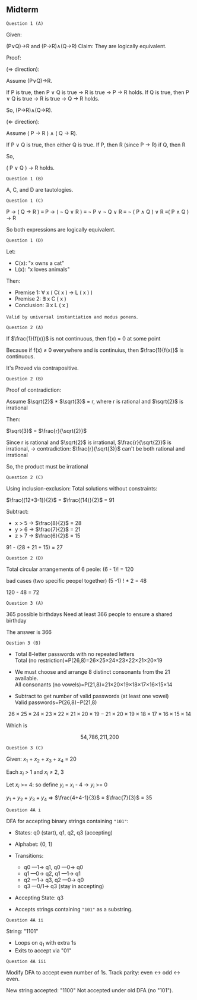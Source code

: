 ## Midterm

`Question 1 (A)`

Given:

(P∨Q)→R and (P→R)∧(Q→R)
Claim: They are logically equivalent.

Proof:

(⇒ direction):

Assume (P∨Q)→R.

If P is true, then P ∨ Q is true → R is true → P → R holds.
If Q is true, then P ∨ Q is true → R is true → Q → R holds.

So, (P→R)∧(Q→R).

(⇐ direction):

Assume ( P → R ) ∧ ( Q → R).

If P ∨ Q is true, then either Q is true.
If P, then R (since P → R)
if Q, then R

So,

( P ∨ Q ) → R holds.

`Question 1 (B)`

A, C, and D are tautologies.

`Question 1 (C)`

P → ( Q → R ) ≡ P → ( ¬ Q ∨ R ) ≡ ¬ P ∨ ¬ Q ∨ R ≡ ¬ ( P ∧ Q ) ∨ R ≡( P ∧ Q ) → R

So both expressions are logically equivalent.

`Question 1 (D)`

Let:

- C(x): "x owns a cat"
- L(x): "x loves animals"

Then:

- Premise 1: ∀ x ( C( x ) → L ( x ) )
- Premise 2: ∃ x C ( x )
- Conclusion: ∃ x L ( x )

`Valid by universal instantiation and modus ponens`.

`Question 2 (A)`

If $\frac{1}{f(x)}$ is not continuous, then f(x) = 0 at some point

Because if f(x) ≠ 0 everywhere and is continuius, then $\frac{1}{f(x)}$ is continuous.

It's Proved via contrapositive.

`Question 2 (B)`

Proof of contradiction:

Assume $\sqrt{2}$ \* $\sqrt{3}$ = r, where r is rational and $\sqrt{2}$ is irrational

Then:

$\sqrt{3}$ = $\frac{r}{\sqrt{2}}$

Since r is rational and $\sqrt{2}$ is irrational, $\frac{r}{\sqrt{2}}$
is irrational,
-> contradiction: $\frac{r}{\sqrt{3}}$ can't be both rational and irrational

So, the product must be irrational

`Question 2 (C)`

Using inclusion-exclusion:
Total solutions without constraints:

$\frac{(12+3-1)}{2}$ = $\frac{(14)}{2}$ = 91

Subtract:

- x > 5 -> $\frac{8}{2}$ = 28
- y > 6 -> $\frac{7}{2}$ = 21
- z > 7 -> $\frac{6}{2}$ = 15

91 - (28 + 21 + 15) = 27

`Question 2 (D)`

Total circular arrangements of 6 peole: (6 - 1)! = 120

bad cases (two specific peopel together)
(5 -1) ! \* 2 = 48

120 - 48 = 72

`Question 3 (A)`

365 possible birthdays
Need at least 366 people to ensure a shared birthday

The answer is 366

`Qestion 3 (B)`

- Total 8-letter passwords with no repeated letters
  Total (no restriction)=P(26,8)=26×25×24×23×22×21×20×19

- We must choose and arrange 8 distinct consonants from the 21 available.
  All consonants (no vowels)=P(21,8)=21×20×19×18×17×16×15×14
- Subtract to get number of valid passwords (at least one vowel)
  Valid passwords=P(26,8)−P(21,8)

$$
{26 \times 25 \times 24 \times 23 \times 22 \times 21 \times 20 \times 19 - 21 \times 20 \times 19 \times 18 \times 17 \times 16 \times 15 \times 14}
$$

Which is

$$
{54,\!786,\!211,\!200}
$$

`Question 3 (C)`

Given: $x_1$ + $x_2$ + $x_3$ + $x_4$ = 20

Each $x_i$ > 1 and $x_i$ ≠ 2, 3

Let $x_i$ >= 4: so define $y_i$ = $x_i$ - 4 -> $y_i$ >= 0

$y_1$ + $y_2$ + $y_3$ + $y_4$ => $\frac{4+4-1}{3}$ = $\frac{7}{3}$ = 35

`Question 4A i`

DFA for accepting binary strings containing `"101"`:

- States: q0 (start), q1, q2, q3 (accepting)

- Alphabet: {0, 1}

- Transitions:

  - q0 —1→ q1, q0 —0→ q0
  - q1 —0→ q2, q1 —1→ q1
  - q2 —1→ q3, q2 —0→ q0
  - q3 —0/1→ q3 (stay in accepting)

- Accepting State: q3

- Accepts strings containing `"101"` as a substring.

`Question 4A ii`

String: "1101"

- Loops on $q_1$ with extra 1s
- Exits to accept via "01"

`Question 4A iii`

Modify DFA to accept even number of 1s.
Track parity: even ↔ odd ↔ even.

New string accepted: "1100"
Not accepted under old DFA (no "101").
